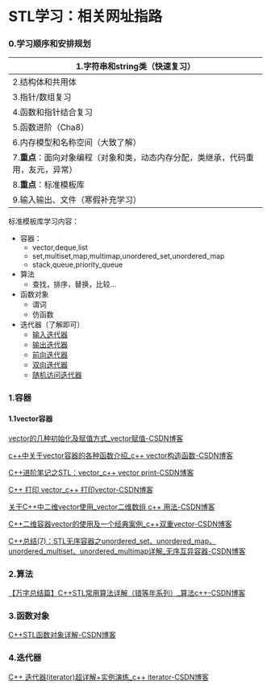 # STL学习：相关网址指路

### 0.学习顺序和安排规划

| 1.字符串和string类（快速复习）                               |
| ------------------------------------------------------------ |
| 2.结构体和共用体                                             |
| 3.指针/数组复习                                              |
| 4.函数和指针结合复习                                         |
| 5.函数进阶（Cha8）                                           |
| 6.内存模型和名称空间（大致了解）                             |
| 7.**重点**：面向对象编程（对象和类，动态内存分配，类继承，代码重用，友元，异常） |
| 8.**重点**：标准模板库                                       |
| 9.输入输出、文件（寒假补充学习）                             |

标准模板库学习内容：

- 容器：
  - vector,deque,list
  - set,multiset,map,multimap,unordered_set,unordered_map
  - stack,queue,priority_queue
- 算法
  - 查找，排序，替换，比较...
- 函数对象
  - 谓词
  - 仿函数
- 迭代器（了解即可）
  - [输入迭代器](https://blog.csdn.net/qq_52324409/article/details/121048486#_66)
  - [输出迭代器](https://blog.csdn.net/qq_52324409/article/details/121048486#_72)
  - [前向迭代器](https://blog.csdn.net/qq_52324409/article/details/121048486#_77)
  - [双向迭代器](https://blog.csdn.net/qq_52324409/article/details/121048486#_83)
  - [随机访问迭代器](https://blog.csdn.net/qq_52324409/article/details/121048486#_90)

### 1.容器

#### 1.1vector容器

[vector的几种初始化及赋值方式_vector赋值-CSDN博客](https://blog.csdn.net/yjunyu/article/details/77728410)

[c++中关于vector容器的各种函数介绍_c++ vector构造函数-CSDN博客](https://blog.csdn.net/huxxyyy/article/details/108970041)

[C++进阶笔记之STL：vector_c++ vector print-CSDN博客](https://blog.csdn.net/weixin_44560698/article/details/119418846)

[C++ 打印 vector_c++ 打印vector-CSDN博客](https://blog.csdn.net/u010798503/article/details/103472592)

[关于C++中二维vector使用_vector二维数组 c++ 用法-CSDN博客](https://blog.csdn.net/u014453443/article/details/98057251)

[C++二维容器vector的使用及一个经典案例_c++双重vector-CSDN博客](https://blog.csdn.net/qq_40353046/article/details/107514415)





[C++总结(7)：STL无序容器之unordered_set、unordered_map、unordered_multiset、unordered_multimap详解_无序互异容器-CSDN博客](https://blog.csdn.net/tilblackout/article/details/134172656)

### 2.算法

[【万字总结篇】C++STL常用算法详解（错等年系列）_算法c++-CSDN博客](https://blog.csdn.net/qq_52324409/article/details/121581591)

### 3.函数对象

[C++STL函数对象详解-CSDN博客](https://blog.csdn.net/qq_52324409/article/details/121552042)

### 4.迭代器

[C++ 迭代器(iterator)超详解+实例演练_c++ iterator-CSDN博客](https://blog.csdn.net/qq_52324409/article/details/121048486)